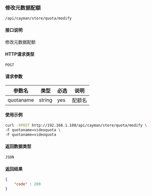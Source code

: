 ### 修改元数据配额
`/api/cayman/store/quota/modify`

#### 接口说明
修改元数据配额 

#### HTTP请求类型
`POST`

#### 请求参数
|参数名|类型|必选|说明|
|--|--|--|--|
|quotaname|string|yes|配额名|

#### 使用示例
```sh
curl -XPOST http://192.168.1.100/api/cayman/store/quota/modify \
-F quotaname=videoquota \
-F quotaname=videoquota
```

#### 返回数据类型
`JSON`

#### 返回结果
```json
{
    "code" : 200
}
```